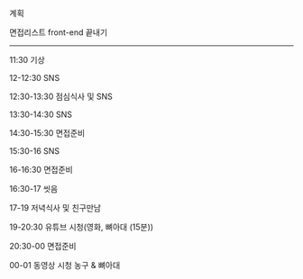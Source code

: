 계획 

면접리스트 front-end 끝내기

----------------------------

11:30 기상

12-12:30 SNS

12:30-13:30 점심식사 및 SNS

13:30-14:30 SNS

14:30-15:30 면접준비

15:30-16 SNS

16-16:30 면접준비

16:30-17 씻음

17-19 저녁식사 및 친구만남

19-20:30 유튜브 시청(영화, 뼈아대 (15분))

20:30-00 면접준비 

00-01 동영상 시청 농구 & 뼈아대